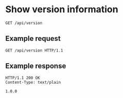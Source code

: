 # Show version information

`GET /api/version`

## Example request

`GET /api/version HTTP/1.1`

## Example response

```
HTTP/1.1 200 OK
Content-Type: text/plain

1.0.0
```
